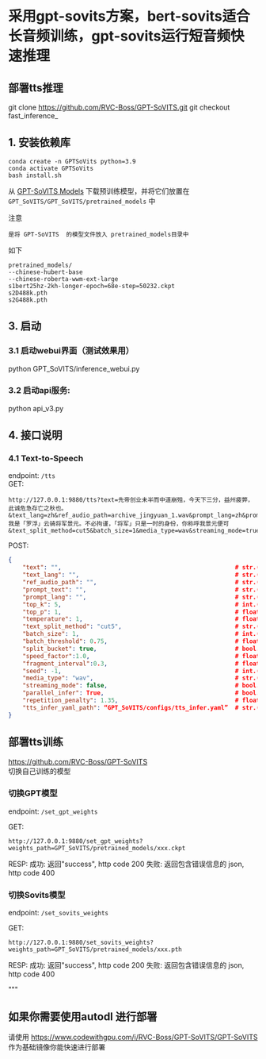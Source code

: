 # 采用gpt-sovits方案，bert-sovits适合长音频训练，gpt-sovits运行短音频快速推理
## 部署tts推理
git clone https://github.com/RVC-Boss/GPT-SoVITS.git
git checkout fast_inference_
## 1. 安装依赖库
```
conda create -n GPTSoVits python=3.9
conda activate GPTSoVits
bash install.sh
```
从 [GPT-SoVITS Models](https://huggingface.co/lj1995/GPT-SoVITS) 下载预训练模型，并将它们放置在 `GPT_SoVITS/GPT_SoVITS/pretrained_models` 中

注意
```
是将 GPT-SoVITS  的模型文件放入 pretrained_models目录中
```
如下
```
pretrained_models/
--chinese-hubert-base
--chinese-roberta-wwm-ext-large
s1bert25hz-2kh-longer-epoch=68e-step=50232.ckpt
s2D488k.pth
s2G488k.pth
```

## 3. 启动
### 3.1 启动webui界面（测试效果用）
python GPT_SoVITS/inference_webui.py

### 3.2 启动api服务: 
python api_v3.py


## 4. 接口说明  

### 4.1 Text-to-Speech

endpoint: `/tts`  
GET:
```
http://127.0.0.1:9880/tts?text=先帝创业未半而中道崩殂，今天下三分，益州疲弊，此诚危急存亡之秋也。&text_lang=zh&ref_audio_path=archive_jingyuan_1.wav&prompt_lang=zh&prompt_text=我是「罗浮」云骑将军景元。不必拘谨，「将军」只是一时的身份，你称呼我景元便可&text_split_method=cut5&batch_size=1&media_type=wav&streaming_mode=true
```

POST:
```json
{
    "text": "",                                                 # str.(required) text to be synthesized
    "text_lang": "",                                            # str.(required) language of the text to be synthesized
    "ref_audio_path": "",                                       # str.(required) reference audio path.
    "prompt_text": "",                                          # str.(optional) prompt text for the reference audio
    "prompt_lang": "",                                          # str.(required) language of the prompt text for the reference audio
    "top_k": 5,                                                 # int.(optional) top k sampling
    "top_p": 1,                                                 # float.(optional) top p sampling
    "temperature": 1,                                           # float.(optional) temperature for sampling
    "text_split_method": "cut5",                                # str.(optional) text split method, see text_segmentation_method.py for details.
    "batch_size": 1,                                            # int.(optional) batch size for inference
    "batch_threshold": 0.75,                                    # float.(optional) threshold for batch splitting.
    "split_bucket": true,                                       # bool.(optional) whether to split the batch into multiple buckets.
    "speed_factor":1.0,                                         # float.(optional) control the speed of the synthesized audio.
    "fragment_interval":0.3,                                    # float.(optional) to control the interval of the audio fragment.
    "seed": -1,                                                 # int.(optional) random seed for reproducibility.
    "media_type": "wav",                                        # str.(optional) media type of the output audio, support "wav", "raw", "ogg", "aac".
    "streaming_mode": false,                                    # bool.(optional) whether to return a streaming response.
    "parallel_infer": True,                                     # bool.(optional) whether to use parallel inference.
    "repetition_penalty": 1.35,                                 # float.(optional) repetition penalty for T2S model.
    "tts_infer_yaml_path": “GPT_SoVITS/configs/tts_infer.yaml”  # str.(optional) tts infer yaml path
}
```

## 部署tts训练
https://github.com/RVC-Boss/GPT-SoVITS  
切换自己训练的模型  
### 切换GPT模型

endpoint: `/set_gpt_weights`

GET:
```
http://127.0.0.1:9880/set_gpt_weights?weights_path=GPT_SoVITS/pretrained_models/xxx.ckpt
```
RESP: 
成功: 返回"success", http code 200
失败: 返回包含错误信息的 json, http code 400


### 切换Sovits模型

endpoint: `/set_sovits_weights`

GET:
```
http://127.0.0.1:9880/set_sovits_weights?weights_path=GPT_SoVITS/pretrained_models/xxx.pth
```

RESP: 
成功: 返回"success", http code 200
失败: 返回包含错误信息的 json, http code 400
    
"""

## 如果你需要使用autodl 进行部署 
请使用  https://www.codewithgpu.com/i/RVC-Boss/GPT-SoVITS/GPT-SoVITS 作为基础镜像你能快速进行部署
